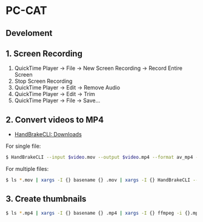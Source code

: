 # PC-CAT

## Develoment

## 1. Screen Recording

1. QuickTime Player -> File -> New Screen Recording -> Record Entire Screen
2. Stop Screen Recording
3. QuickTime Player -> Edit -> Remove Audio
4. QuickTime Player -> Edit -> Trim
5. QuickTime Player -> File -> Save...

## 2. Convert videos to MP4

* [HandBrakeCLI: Downloads](https://handbrake.fr/downloads2.php)

For single file:

```sh
$ HandBrakeCLI --input $video.mov --output $video.mp4 --format av_mp4 --optimize --align-av --encoder x264 --quality 22.0 --rate 30 --width 1920 --height 1080 --auto-anamorphic --keep-display-aspect --modulus 2
```

For multiple files:

```sh
$ ls *.mov | xargs -I {} basename {} .mov | xargs -I {} HandBrakeCLI --input {}.mov --output {}.mp4 --format av_mp4 --optimize --align-av --encoder x264 --quality 22.0 --rate 30 --width 1920 --height 1080 --auto-anamorphic --keep-display-aspect --modulus 2
```

## 3. Create thumbnails

```sh
$ ls *.mp4 | xargs -I {} basename {} .mp4 | xargs -I {} ffmpeg -i {}.mp4 -vf "thumbnail,scale=1024:640" -frames:v 1 {}.png
```
